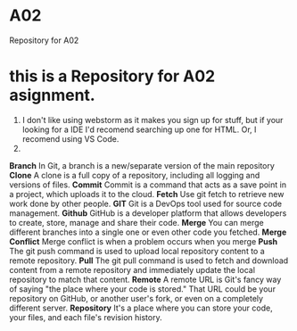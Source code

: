 # A02
Repository for A02
# this is a Repository for A02 asignment.
1. I don't like using webstorm as it makes you sign up for stuff, but if your looking for a IDE I'd recomend searching up one for HTML. Or, I recomend using VS Code.
2. 
**Branch** In Git, a branch is a new/separate version of the main repository
**Clone** A clone is a full copy of a repository, including all logging and versions of files.
**Commit** Commit is a command that acts as a save point in a project, which uploads it to the cloud.
**Fetch** Use git fetch to retrieve new work done by other people.
**GIT** Git is a DevOps tool used for source code management.
**Github** GitHub is a developer platform that allows developers to create, store, manage and share their code. 
**Merge** You can merge different branches into a single one or even other code you fetched.
**Merge Conflict** Merge conflict is when a problem occurs when you merge
**Push** The git push command is used to upload local repository content to a remote repository.
**Pull** The git pull command is used to fetch and download content from a remote repository and immediately update the local repository to match that content.
**Remote** A remote URL is Git's fancy way of saying "the place where your code is stored." That URL could be your repository on GitHub, or another user's fork, or even on a completely different server.
**Repository** It's a place where you can store your code, your files, and each file's revision history.


